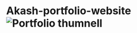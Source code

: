 # Akash-portfolio-website![Portfolio thumnell](https://github.com/Akash6919/Akash-portfolio-website/assets/123267244/4dc2e750-bbac-435b-b162-ac432419e8e8)
